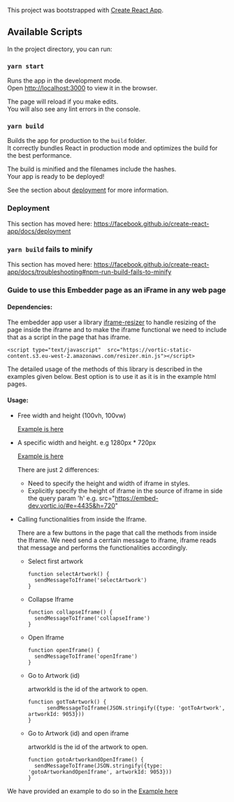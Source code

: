 This project was bootstrapped with [Create React App](https://github.com/facebook/create-react-app).

## Available Scripts

In the project directory, you can run:

### `yarn start`

Runs the app in the development mode.<br />
Open [http://localhost:3000](http://localhost:3000) to view it in the browser.

The page will reload if you make edits.<br />
You will also see any lint errors in the console.

### `yarn build`

Builds the app for production to the `build` folder.<br />
It correctly bundles React in production mode and optimizes the build for the best performance.

The build is minified and the filenames include the hashes.<br />
Your app is ready to be deployed!

See the section about [deployment](https://facebook.github.io/create-react-app/docs/deployment) for more information.

### Deployment

This section has moved here: https://facebook.github.io/create-react-app/docs/deployment

### `yarn build` fails to minify

This section has moved here: https://facebook.github.io/create-react-app/docs/troubleshooting#npm-run-build-fails-to-minify

### Guide to use this Embedder page as an iFrame in any web page

#### Dependencies:

The embedder app user a library [iframe-resizer](https://github.com/davidjbradshaw/iframe-resizer) to handle resizing of the page inside the iframe and to make the iframe functional we need to include that as a script in the page that has iframe.

```
<script type="text/javascript"  src="https://vortic-static-content.s3.eu-west-2.amazonaws.com/resizer.min.js"></script>
```
The detailed usage of the methods of this library is described in the examples given below.
Best option is to use it as it is in the example html pages.


#### Usage:

- Free width and height (100vh, 100vw)

    [Example is here](http://vortic-static-content.s3.eu-west-2.amazonaws.com/free.html)

- A specific width and height. e.g 1280px * 720px

    [Example is here](http://vortic-static-content.s3.eu-west-2.amazonaws.com/1280.html)
  
    There are just 2 differences:
    
    - Need to specify the height and width of iframe in styles.
    - Explicitly specify the height of iframe in the source of iframe in side the query param 'h' e.g. src="https://embed-dev.vortic.io/#e=4435&h=720"


- Calling functionalities from inside the Iframe.
  
    There are a few buttons in the page that call the methods from inside the Iframe. We need send a cerrtain message to iframe, iframe reads that message and performs the functionalities accordingly.
    - Select first artwork
      ```
      function selectArtwork() {
        sendMessageToIframe('selectArtwork')
      }
      ```
    - Collapse Iframe
      ```
      function collapseIframe() {
        sendMessageToIframe('collapseIframe')
      }
      ```
    - Open Iframe
      ```
      function openIframe() {
        sendMessageToIframe('openIframe')
      }
      ```
    - Go to Artwork (id)
      
      artworkId is the id of the artwork to open.
      ```
      function gotToArtwork() {
            sendMessageToIframe(JSON.stringify({type: 'gotToArtwork', artworkId: 9053}))
      }
      ```
    - Go to Artwork (id) and open iframe
      
      artworkId is the id of the artwork to open.
      ```
      function gotoArtworkandOpenIframe() {
        sendMessageToIframe(JSON.stringify({type: 'gotoArtworkandOpenIframe', artworkId: 9053}))
      }
      ```

We have provided an example to do so in the [Example here](http://vortic-static-content.s3.eu-west-2.amazonaws.com/free.html)
